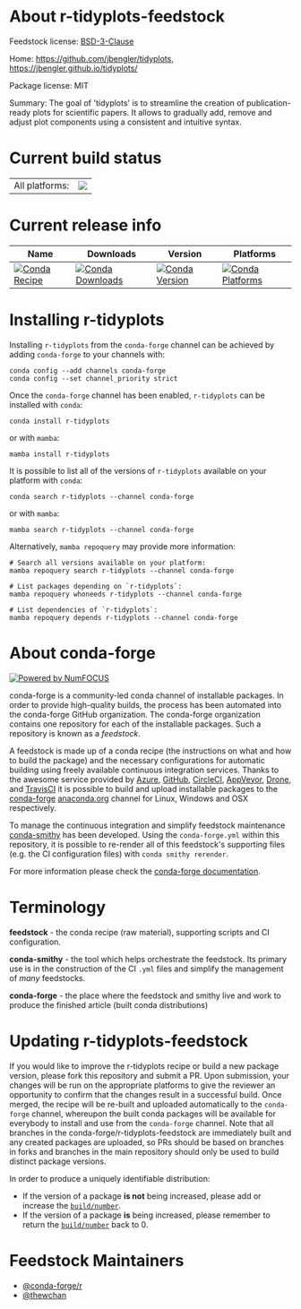 About r-tidyplots-feedstock
===========================

Feedstock license: [BSD-3-Clause](https://github.com/conda-forge/r-tidyplots-feedstock/blob/main/LICENSE.txt)

Home: https://github.com/jbengler/tidyplots, https://jbengler.github.io/tidyplots/

Package license: MIT

Summary: The goal of 'tidyplots' is to streamline the creation of publication-ready plots for scientific papers. It allows to gradually add, remove and adjust plot components using a consistent and intuitive syntax.

Current build status
====================


<table><tr><td>All platforms:</td>
    <td>
      <a href="https://dev.azure.com/conda-forge/feedstock-builds/_build/latest?definitionId=24045&branchName=main">
        <img src="https://dev.azure.com/conda-forge/feedstock-builds/_apis/build/status/r-tidyplots-feedstock?branchName=main">
      </a>
    </td>
  </tr>
</table>

Current release info
====================

| Name | Downloads | Version | Platforms |
| --- | --- | --- | --- |
| [![Conda Recipe](https://img.shields.io/badge/recipe-r--tidyplots-green.svg)](https://anaconda.org/conda-forge/r-tidyplots) | [![Conda Downloads](https://img.shields.io/conda/dn/conda-forge/r-tidyplots.svg)](https://anaconda.org/conda-forge/r-tidyplots) | [![Conda Version](https://img.shields.io/conda/vn/conda-forge/r-tidyplots.svg)](https://anaconda.org/conda-forge/r-tidyplots) | [![Conda Platforms](https://img.shields.io/conda/pn/conda-forge/r-tidyplots.svg)](https://anaconda.org/conda-forge/r-tidyplots) |

Installing r-tidyplots
======================

Installing `r-tidyplots` from the `conda-forge` channel can be achieved by adding `conda-forge` to your channels with:

```
conda config --add channels conda-forge
conda config --set channel_priority strict
```

Once the `conda-forge` channel has been enabled, `r-tidyplots` can be installed with `conda`:

```
conda install r-tidyplots
```

or with `mamba`:

```
mamba install r-tidyplots
```

It is possible to list all of the versions of `r-tidyplots` available on your platform with `conda`:

```
conda search r-tidyplots --channel conda-forge
```

or with `mamba`:

```
mamba search r-tidyplots --channel conda-forge
```

Alternatively, `mamba repoquery` may provide more information:

```
# Search all versions available on your platform:
mamba repoquery search r-tidyplots --channel conda-forge

# List packages depending on `r-tidyplots`:
mamba repoquery whoneeds r-tidyplots --channel conda-forge

# List dependencies of `r-tidyplots`:
mamba repoquery depends r-tidyplots --channel conda-forge
```


About conda-forge
=================

[![Powered by
NumFOCUS](https://img.shields.io/badge/powered%20by-NumFOCUS-orange.svg?style=flat&colorA=E1523D&colorB=007D8A)](https://numfocus.org)

conda-forge is a community-led conda channel of installable packages.
In order to provide high-quality builds, the process has been automated into the
conda-forge GitHub organization. The conda-forge organization contains one repository
for each of the installable packages. Such a repository is known as a *feedstock*.

A feedstock is made up of a conda recipe (the instructions on what and how to build
the package) and the necessary configurations for automatic building using freely
available continuous integration services. Thanks to the awesome service provided by
[Azure](https://azure.microsoft.com/en-us/services/devops/), [GitHub](https://github.com/),
[CircleCI](https://circleci.com/), [AppVeyor](https://www.appveyor.com/),
[Drone](https://cloud.drone.io/welcome), and [TravisCI](https://travis-ci.com/)
it is possible to build and upload installable packages to the
[conda-forge](https://anaconda.org/conda-forge) [anaconda.org](https://anaconda.org/)
channel for Linux, Windows and OSX respectively.

To manage the continuous integration and simplify feedstock maintenance
[conda-smithy](https://github.com/conda-forge/conda-smithy) has been developed.
Using the ``conda-forge.yml`` within this repository, it is possible to re-render all of
this feedstock's supporting files (e.g. the CI configuration files) with ``conda smithy rerender``.

For more information please check the [conda-forge documentation](https://conda-forge.org/docs/).

Terminology
===========

**feedstock** - the conda recipe (raw material), supporting scripts and CI configuration.

**conda-smithy** - the tool which helps orchestrate the feedstock.
                   Its primary use is in the construction of the CI ``.yml`` files
                   and simplify the management of *many* feedstocks.

**conda-forge** - the place where the feedstock and smithy live and work to
                  produce the finished article (built conda distributions)


Updating r-tidyplots-feedstock
==============================

If you would like to improve the r-tidyplots recipe or build a new
package version, please fork this repository and submit a PR. Upon submission,
your changes will be run on the appropriate platforms to give the reviewer an
opportunity to confirm that the changes result in a successful build. Once
merged, the recipe will be re-built and uploaded automatically to the
`conda-forge` channel, whereupon the built conda packages will be available for
everybody to install and use from the `conda-forge` channel.
Note that all branches in the conda-forge/r-tidyplots-feedstock are
immediately built and any created packages are uploaded, so PRs should be based
on branches in forks and branches in the main repository should only be used to
build distinct package versions.

In order to produce a uniquely identifiable distribution:
 * If the version of a package **is not** being increased, please add or increase
   the [``build/number``](https://docs.conda.io/projects/conda-build/en/latest/resources/define-metadata.html#build-number-and-string).
 * If the version of a package **is** being increased, please remember to return
   the [``build/number``](https://docs.conda.io/projects/conda-build/en/latest/resources/define-metadata.html#build-number-and-string)
   back to 0.

Feedstock Maintainers
=====================

* [@conda-forge/r](https://github.com/orgs/conda-forge/teams/r/)
* [@thewchan](https://github.com/thewchan/)

